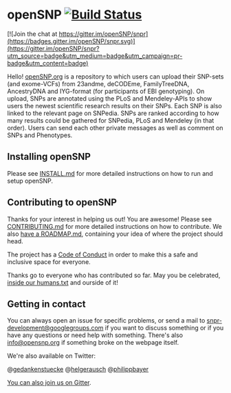 # openSNP [![Build Status](https://travis-ci.org/openSNP/snpr.svg?branch=master)](https://travis-ci.org/openSNP/snpr)

[![Join the chat at https://gitter.im/openSNP/snpr](https://badges.gitter.im/openSNP/snpr.svg)](https://gitter.im/openSNP/snpr?utm_source=badge&utm_medium=badge&utm_campaign=pr-badge&utm_content=badge)

Hello! [openSNP.org](https://opensnp.org) is a repository to which users can upload their SNP-sets (and exome-VCFs) from
23andme, deCODEme, FamilyTreeDNA, AncestryDNA and IYG-format (for participants
of EBI genotyping). On upload, SNPs are annotated using the PLoS and
Mendeley-APIs to show users the newest scientific research results on their
SNPs. Each SNP is also linked to the relevant page on SNPedia. SNPs are ranked
according to how many results could be gathered for SNPedia, PLoS and Mendeley
(in that order). Users can send each other private messages as well as comment
on SNPs and Phenotypes.

## Installing openSNP
Please see [INSTALL.md](https://github.com/openSNP/snpr/blob/master/INSTALL.md) for more detailed instructions on how to run and setup openSNP.

## Contributing to openSNP
Thanks for your interest in helping us out! You are awesome! Please see [CONTRIBUTING.md](https://github.com/openSNP/snpr/blob/master/CONTRIBUTING.md) for more detailed instructions on how to contribute. We also [have a ROADMAP.md](https://github.com/openSNP/snpr/blob/master/ROADMAP.md), containing your idea of where the project should head.

The project has a [Code of Conduct](https://github.com/openSNP/snpr/blob/master/CODE_OF_CONDUCT.md) in order to make this a safe and inclusive space for everyone.

Thanks go to everyone who has contributed so far. May you be celebrated, [inside our humans.txt](https://github.com/openSNP/snpr/blob/master/public/humans.txt) and ourside of it!

## Getting in contact
You can always open an issue for specific problems, or send a mail to snpr-development@googlegroups.com if you want to discuss something or if you have any questions or need help with something. There's also info@opensnp.org if something broke on the webpage itself.

We're also available on Twitter:

@[gedankenstuecke](https://twitter.com/gedankenstuecke)
@[helgerausch](https://twitter.com/helgerausch)
@[philippbayer](https://twitter.com/philippbayer)

[You can also join us on Gitter](https://gitter.im/openSNP/snpr).

